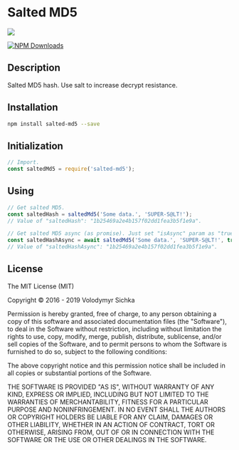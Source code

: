 # Salted MD5

![](https://gitlab.com/vsichka/salted-md5.npm/raw/master/logo/logo_580_128_transparent_bg.png)

[![NPM Downloads][downloads-image]][downloads-url]

## Description

Salted MD5 hash. Use salt to increase decrypt resistance.

## Installation

```bash
npm install salted-md5 --save
```

## Initialization

```js
// Import.
const saltedMd5 = require('salted-md5');
```

## Using

```js
// Get salted MD5.
const saltedHash = saltedMd5('Some data.', 'SUPER-S@LT!');
// Value of "saltedHash": "1b25469a2e4b157f02dd1fea3b5f1e9a".

// Get salted MD5 async (as promise). Just set "isAsync" param as "true".
const saltedHashAsync = await saltedMd5('Some data.', 'SUPER-S@LT!', true);
// Value of "saltedHashAsync": "1b25469a2e4b157f02dd1fea3b5f1e9a".
```

## License

The MIT License (MIT)

Copyright © 2016 - 2019 Volodymyr Sichka

Permission is hereby granted, free of charge, to any person obtaining a copy of this software and associated documentation files (the "Software"), to deal in the Software without restriction, including without limitation the rights to use, copy, modify, merge, publish, distribute, sublicense, and/or sell copies of the Software, and to permit persons to whom the Software is furnished to do so, subject to the following conditions:

The above copyright notice and this permission notice shall be included in all copies or substantial portions of the Software.

THE SOFTWARE IS PROVIDED "AS IS", WITHOUT WARRANTY OF ANY KIND, EXPRESS OR IMPLIED, INCLUDING BUT NOT LIMITED TO THE WARRANTIES OF MERCHANTABILITY, FITNESS FOR A PARTICULAR PURPOSE AND NONINFRINGEMENT. IN NO EVENT SHALL THE AUTHORS OR COPYRIGHT HOLDERS BE LIABLE FOR ANY CLAIM, DAMAGES OR OTHER LIABILITY, WHETHER IN AN ACTION OF CONTRACT, TORT OR OTHERWISE, ARISING FROM, OUT OF OR IN CONNECTION WITH THE SOFTWARE OR THE USE OR OTHER DEALINGS IN THE SOFTWARE.

[downloads-image]: https://img.shields.io/npm/dm/salted-md5.svg
[downloads-url]: https://npmjs.org/package/salted-md5
